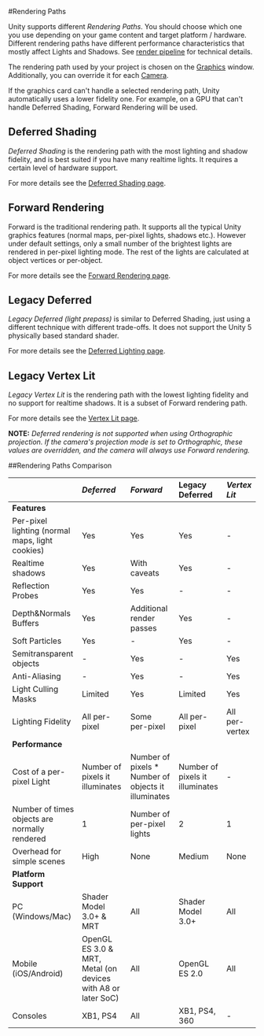 #Rendering Paths

Unity supports different *Rendering Paths*. You should choose which one you use depending on your game content and target platform / hardware. Different rendering paths have different performance characteristics that mostly affect Lights and Shadows. See [render pipeline](SL-RenderPipeline) for technical details.

The rendering path used by your project is chosen on the [Graphics](class-GraphicsSettings) window. Additionally, you can override it for each [Camera](class-Camera).

If the graphics card can't handle a selected rendering path, Unity automatically uses a lower fidelity one. For example, on a GPU that can't handle Deferred Shading, Forward Rendering will be used.


## Deferred Shading

*Deferred Shading* is the rendering path with the most lighting and shadow fidelity, and is best suited if you have many realtime lights. It requires a certain level of hardware support.

For more details see the [Deferred Shading page](RenderTech-DeferredShading).


## Forward Rendering

Forward is the traditional rendering path. It supports all the typical Unity graphics features (normal maps, per-pixel lights, shadows etc.). However under default settings, only a small number of the brightest lights are rendered in per-pixel lighting mode. The rest of the lights are calculated at object vertices or per-object.

For more details see the [Forward Rendering page](RenderTech-ForwardRendering).


## Legacy Deferred

*Legacy Deferred (light prepass)* is similar to Deferred Shading, just using a different technique with different trade-offs. It does not support the Unity 5 physically based standard shader.

For more details see the [Deferred Lighting page](RenderTech-DeferredLighting).


## Legacy Vertex Lit

*Legacy Vertex Lit* is the rendering path with the lowest lighting fidelity and no support for realtime shadows. It is a subset of Forward rendering path.

For more details see the [Vertex Lit page](RenderTech-VertexLit).

**NOTE:** *Deferred rendering is not supported when using Orthographic projection. If the camera's projection mode is set to Orthographic, these values are overridden, and the camera will always use Forward rendering.*

##Rendering Paths Comparison


| |**_Deferred_** |**_Forward_** |**Legacy Deferred** | **_Vertex Lit_** |
|:---                                            |:--- |:--- |:--- |:--- |
|**Features**                                    |     |     |     |     |
|Per-pixel lighting (normal maps, light cookies) | Yes | Yes | Yes | -   |
|Realtime shadows                                | Yes | With caveats | Yes | - |
|Reflection Probes                               | Yes | Yes | -   | -   |
|Depth&Normals Buffers                           | Yes | Additional render passes | Yes | - |
|Soft Particles                                  | Yes | -   | Yes | -   |
|Semitransparent objects                         | -   | Yes | -   | Yes |
|Anti-Aliasing                                   | -   | Yes | -   | Yes |
|Light Culling Masks                             | Limited | Yes | Limited | Yes |
|Lighting Fidelity                               | All per-pixel | Some per-pixel | All per-pixel | All per-vertex |
|**Performance**                                 |     |     |     |     |
|Cost of a per-pixel Light                       | Number of pixels it illuminates | Number of pixels * Number of objects it illuminates | Number of pixels it illuminates | - |
|Number of times objects are normally rendered   | 1                       | Number of per-pixel lights | 2 | 1 |
|Overhead for simple scenes                      | High                    | None | Medium             | None |
|**Platform Support**                            |                         |      |                    |      |
|PC (Windows/Mac)                                | Shader Model 3.0+ & MRT | All  | Shader Model 3.0+  | All  |
|Mobile (iOS/Android)                            | OpenGL ES 3.0 & MRT, Metal (on devices with A8 or later SoC)     | All  | OpenGL ES 2.0      | All  |
|Consoles                                        | XB1, PS4                | All  | XB1, PS4, 360 | -    |
